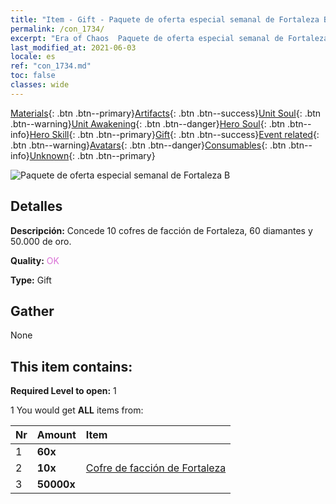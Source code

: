 ```yaml
---
title: "Item - Gift - Paquete de oferta especial semanal de Fortaleza B"
permalink: /con_1734/
excerpt: "Era of Chaos  Paquete de oferta especial semanal de Fortaleza B"
last_modified_at: 2021-06-03
locale: es
ref: "con_1734.md"
toc: false
classes: wide
---
```

 [Materials](/ItemsES/){: .btn .btn--primary}[Artifacts](/ItemsES/Artifacts/){: .btn .btn--success}[Unit Soul](/ItemsES/UnitSoul/){: .btn .btn--warning}[Unit Awakening](/ItemsES/UnitAwakening/){: .btn .btn--danger}[Hero Soul](/ItemsES/HeroSoul/){: .btn .btn--info}[Hero Skill](/ItemsES/HeroSkill/){: .btn .btn--primary}[Gift](/ItemsES/Gift/){: .btn .btn--success}[Event related](/ItemsES/Events/){: .btn .btn--warning}[Avatars](/ItemsES/Avatars/){: .btn .btn--danger}[Consumables](/ItemsES/Consumables/){: .btn .btn--info}[Unknown](/ItemsES/Unknown/){: .btn .btn--primary}

 ![Paquete de oferta especial semanal de Fortaleza B](/images/t/i_907220.png)

## Detalles
 **Descripción:** Concede 10 cofres de facción de Fortaleza, 60 diamantes y 50.000 de oro.

 **Quality:** <span style="color: #DA70D6">OK</span>

 **Type:** Gift

## Gather

  None

## This item contains:

 **Required Level to open:** 1

 1 You would get **ALL** items  from:

  | Nr | Amount |     Item    |
  |:---|:-------|:------------|
  | 1 |  **60x** | <i class="fas fa-gem"/> |  | 
  | 2 |  **10x** | [Cofre de facción de Fortaleza](/ItemsES/con_1277/) |  | 
  | 3 |  **50000x** | <i class="fas fa-coins"/> |  | 
